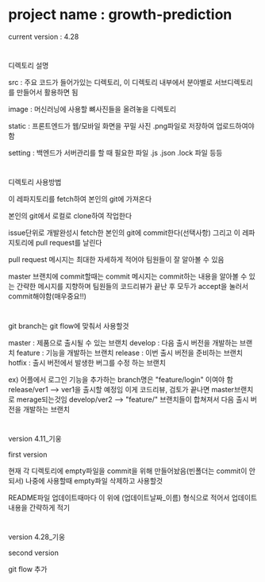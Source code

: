 # project name : growth-prediction

current version : 4.28

#
디렉토리 설명

src : 주요 코드가 들어가있는 디렉토리, 이 디렉토리 내부에서 분야별로 서브디렉토리를 만들어서 활용하면 됨

image : 머신러닝에 사용할 뼈사진들을 올려놓을 디렉토리

static : 프론트엔드가 웹/모바일 화면을 꾸밀 사진 .png파일로 저장하여 업로드하여야함

setting : 백엔드가 서버관리를 할 때 필요한 파일 .js .json .lock 파일 등등

#

#
디렉토리 사용방법

이 레파지토리를 fetch하여 본인의 git에 가져온다

본인의 git에서 로컬로 clone하여 작업한다

issue단위로 개발완성시 fetch한 본인의 git에 commit한다(선택사항) 그리고 이 레파지토리에 pull request를 날린다

pull request 메시지는 최대한 자세하게 적어야 팀원들이 잘 알아볼 수 있음

master 브랜치에 commit할때는 commit 메시지는 commit하는 내용을 알아볼 수 있는 간략한 메시지를 지향하며 팀원들의 코드리뷰가 끝난 후 모두가 accept을 눌러서 commit해야함(매우중요!!)
#

#
git branch는 git flow에 맞춰서 사용할것 

master : 제품으로 출시될 수 있는 브랜치
develop : 다음 출시 버전을 개발하는 브랜치
feature : 기능을 개발하는 브랜치
release : 이번 출시 버전을 준비하는 브랜치
hotfix : 출시 버전에서 발생한 버그를 수정 하는 브랜치

ex)
어플에서 로그인 기능을 추가하는 branch명은 "feature/login" 이여야 함
release/ver1 --> ver1을 출시할 예정임 이게 코드리뷰, 검토가 끝나면 master브랜치로 merage되는것임
develop/ver2 --> "feature/" 브랜치들이 합쳐져서 다음 출시 버전을 개발하는 브랜치

#

#
version 4.11_기웅

first version

현재 각 디렉토리에 empty파일을 commit을 위해 만들어놨음(빈폴더는 commit이 안되서) 나중에 사용할때 empty파일 삭제하고 사용할것

README파일 업데이트때마다 이 위에 (업데이트날짜\_이름) 형식으로 적어서 업데이트 내용을 간략하게 적기

#

#
version 4.28_기웅

second version

git flow 추가
#
